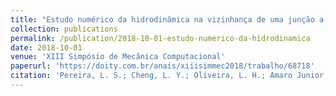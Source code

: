 ```yaml
---
title: "Estudo numérico da hidrodinâmica na vizinhança de uma junção a 45° de um sistema predial de esgoto"
collection: publications
permalink: /publication/2018-10-01-estudo-numerico-da-hidrodinamica
date: 2018-10-01
venue: 'XIII Simpósio de Mecânica Computacional'
paperurl: 'https://doity.com.br/anais/xiiisimmec2018/trabalho/68718'
citation: 'Pereira, L. S.; Cheng, L. Y.; Oliveira, L. H.; Amaro Junior, R. A. (2018). &quot;Estudo numérico da hidrodinâmica na vizinhança de uma junção a 45° de um sistema predial de esgoto.&quot; <i>Anais do XIII Simpósio de Mecânica Computacional</i>.'
---
```

